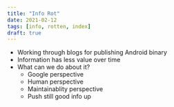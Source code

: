 ```yaml
---
title: "Info Rot"
date: 2021-02-12
tags: [info, rotten, index]
draft: true
---
```


* Working through blogs for publishing Android binary
* Information has less value over time
* What can we do about it?
  * Google perspective
  * Human perspective
  * Maintainablity perspective
  * Push still good info up
